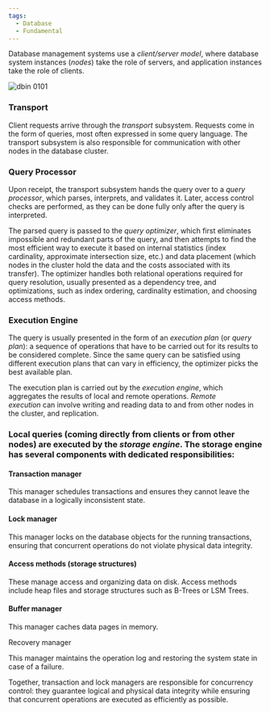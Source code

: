 ```yaml
---
tags:
  - Database
  - Fundamental
---
```

Database management systems use a _client/server model_, where database system instances (_nodes_) take the role of servers, and application instances take the role of clients.

![dbin 0101](https://learning.oreilly.com/api/v2/epubs/urn:orm:book:9781492040330/files/assets/dbin_0101.png)

### Transport
Client requests arrive through the _transport_ subsystem. Requests come in the form of queries, most often expressed in some query language. The transport subsystem is also responsible for communication with other nodes in the database cluster.
### Query Processor
Upon receipt, the transport subsystem hands the query over to a _query processor_, which parses, interprets, and validates it. Later, access control checks are performed, as they can be done fully only after the query is interpreted.

The parsed query is passed to the _query optimizer_, which first eliminates impossible and redundant parts of the query, and then attempts to find the most efficient way to execute it based on internal statistics (index cardinality, approximate intersection size, etc.) and data placement (which nodes in the cluster hold the data and the costs associated with its transfer). The optimizer handles both relational operations required for query resolution, usually presented as a dependency tree, and optimizations, such as index ordering, cardinality estimation, and choosing access methods.
### Execution Engine
The query is usually presented in the form of an _execution plan_ (or _query plan_): a sequence of operations that have to be carried out for its results to be considered complete. Since the same query can be satisfied using different execution plans that can vary in efficiency, the optimizer picks the best available plan.

The execution plan is carried out by the _execution engine_, which aggregates the results of local and remote operations. _Remote execution_ can involve writing and reading data to and from other nodes in the cluster, and replication.

### Local queries (coming directly from clients or from other nodes) are executed by the _storage engine_. The storage engine has several components with dedicated responsibilities:

#### Transaction manager

This manager schedules transactions and ensures they cannot leave the database in a logically inconsistent state.

#### Lock manager

This manager locks on the database objects for the running transactions, ensuring that concurrent operations do not violate physical data integrity.

#### Access methods (storage structures)

These manage access and organizing data on disk. Access methods include heap files and storage structures such as B-Trees or LSM Trees.

#### Buffer manager

This manager caches data pages in memory.

Recovery manager

This manager maintains the operation log and restoring the system state in case of a failure.

Together, transaction and lock managers are responsible for concurrency control: they guarantee logical and physical data integrity while ensuring that concurrent operations are executed as efficiently as possible.